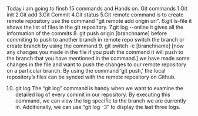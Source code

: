 Today i am going to finsh 15 commands and Hands on.
Git commands
1.Git init
2.Git add
3.Git Commit
4.Git status
5.Git remote
command is to create remote repository use the command "git remote add origin url".
6.git ls-file
it shows the list of files in the git repository.
7.git log --online
it gives all the information of the commits 
8. git push origin [branchname]
before commiting to push to another branch in remote repo
switch the branch or create branch by using the command
9. git switch -c [branchname]
[now any changes you made in the file if you push the command it will push to the branch that you have mentioned in the command.]
we have made some changes in the file and want to push the changes to our remote repository on a particular branch. By using the command ‘git push,’ the local repository’s files can be synced with the remote repository on Github.

10. git log
    The “git log” command is handy when we want to examine the detailed log of every commit in our repository. By executing this command, we can view the log specific to the branch we are currently in. Additionally, we can use “git log -3” to display the last three logs.
